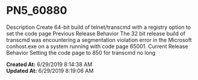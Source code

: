 # PN5_60880

Description Create 64-bit build of telnet/transcmd with a registry option to set the code page Previous Release Behavior The 32 bit release build of transcmd was encountering a segmentation violation error in the Microsoft conhost.exe on a system running with code page 65001. Current Release Behavior Setting the code page to 850 for transcmd no long  

**Created At:** 6/29/2019 8:14:38 AM  
**Updated At:** 6/29/2019 8:19:06 AM  

